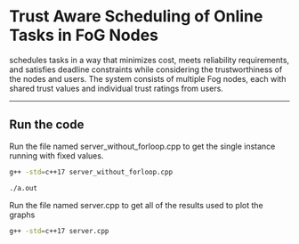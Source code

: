 # Trust Aware Scheduling of Online Tasks in FoG Nodes
schedules tasks in a way that minimizes cost, meets reliability requirements, and satisfies deadline constraints while considering the trustworthiness of the nodes and users. The system consists of multiple Fog nodes, each with
shared trust values and individual trust ratings from users.

---

## Run the code
Run the file named server_without_forloop.cpp to get the single instance running with fixed values.
```bash
g++ -std=c++17 server_without_forloop.cpp
```
```bash
./a.out
```

Run the file named server.cpp to get all of the results used to plot the graphs
```bash
g++ -std=c++17 server.cpp
```
